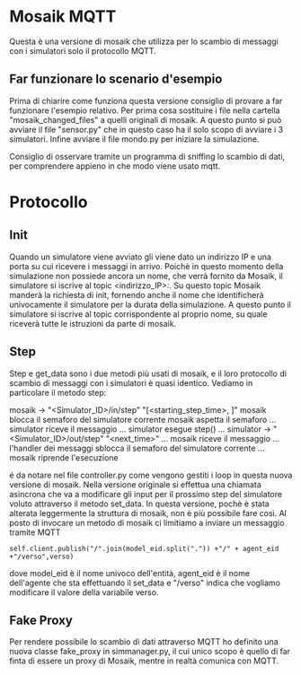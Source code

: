# Mosaik MQTT 

Questa è una versione di mosaik che utilizza per lo scambio di messaggi con i simulatori solo il protocollo MQTT.

## Far funzionare lo scenario d'esempio

Prima di chiarire come funziona questa versione consiglio di provare a far funzionare l'esempio relativo.
Per prima cosa sostituire i file nella cartella "mosaik_changed_files" a quelli originali di mosaik.
A questo punto si può avviare il file "sensor.py" che in questo caso ha il solo scopo di avviare i 3 simulatori.
Infine avviare il file mondo.py per iniziare la simulazione.

Consiglio di osservare tramite un programma di sniffing lo scambio di dati, per comprendere appieno in che modo viene 
usato mqtt.

# Protocollo
## Init

Quando un simulatore viene avviato gli viene dato un indirizzo IP e una porta su cui ricevere i messaggi in arrivo. 
Poichè in questo momento della simulazione non possiede ancora un nome, che verrà fornito da Mosaik, il simulatore
si iscrive al topic <indirizzo_IP>:<PORT>. Su questo topic Mosaik manderà la richiesta di init, fornendo anche il nome
che identificherà univocamente il simulatore per la durata della simulazione. A questo punto il simulatore si iscrive 
al topic corrispondente al proprio nome, su quale riceverà tutte le istruzioni da parte di mosaik.

## Step

Step e get_data sono i due metodi più usati di mosaik, e il loro protocollo di scambio di messaggi con i simulatori è 
quasi identico. Vediamo in particolare il metodo step:

mosaik ->     "<Simulator_ID>/in/step"    "[<starting_step_time>, <inputs>]"
mosaik blocca il semaforo del simulatore corrente
mosaik aspetta il semaforo
...
simulator riceve il messaggio
	...
simulator esegue step()
	...
simulator ->  "<Simulator_ID>/out/step"   "<next_time>"
...
mosaik riceve il messaggio
	...
l'handler dei messaggi sblocca il semaforo del simulatore corrente
	...
mosaik riprende l'esecuzione


é da notare nel file controller.py come vengono gestiti i loop in questa nuova versione di mosaik. Nella versione originale
si effettua una chiamata asincrona che va a modificare gli input per il prossimo step del simulatore voluto attraverso il
metodo set_data. In questa versione, pochè è stata alterata leggermente la struttura di mosaik, non è più possibile fare così.
Al posto di invocare un metodo di mosaik ci limitiamo a inviare un messaggio tramite MQTT
	
	self.client.publish("/".join(model_eid.split(".")) +"/" + agent_eid +"/verso",verso)

dove model_eid è il nome univoco dell'entità, agent_eid è il nome dell'agente che sta effettuando il set_data e "/verso" indica 
che vogliamo modificare il valore della variabile verso.


## Fake Proxy

Per rendere possibile lo scambio di dati attraverso MQTT ho definito una nuova classe fake_proxy in simmanager.py, il cui unico 
scopo è quello di far finta di essere un proxy di Mosaik, mentre in realtà comunica con MQTT.
